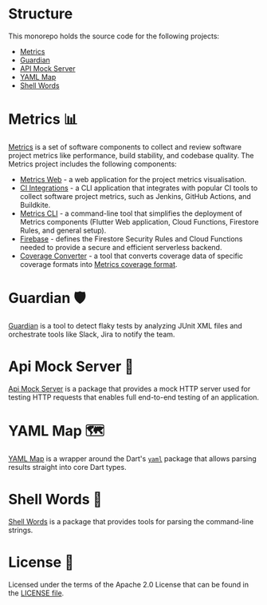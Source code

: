 # Structure
This monorepo holds the source code for the following projects:
- [Metrics](#metrics-bar_chart)
- [Guardian](#guardian-shield)
- [API Mock Server](#api-mock-server-test_tube)
- [YAML Map](#yaml-map-world_map)
- [Shell Words](#shell-words-shell)

# Metrics :bar_chart:
[Metrics](metrics) is a set of software components to collect and review software project metrics like performance, build stability, and codebase quality.
The Metrics project includes the following components:
- [Metrics Web]() - a web application for the project metrics visualisation.
- [CI Integrations]() - a CLI application that integrates with popular CI tools to collect software project metrics, such as Jenkins, GitHub Actions, and Buildkite.
- [Metrics CLI]() - a command-line tool that simplifies the deployment of Metrics components (Flutter Web application, Cloud Functions, Firestore Rules, and general setup).
- [Firebase]() - defines the Firestore Security Rules and Cloud Functions needed to provide a secure and efficient serverless backend.
- [Coverage Converter]() - a tool that converts coverage data of specific coverage formats into [Metrics coverage format](https://github.com/platform-platform/monorepo/blob/master/metrics/ci_integrations/docs/01_ci_integration_module_architecture.md#coverage-report-format).

# Guardian :shield:
[Guardian](guardian) is a tool to detect flaky tests by analyzing JUnit XML files and orchestrate tools like Slack, Jira to notify the team.

# Api Mock Server :test_tube:
[Api Mock Server](api_mock_server) is a package that provides a mock HTTP server used for testing HTTP requests that enables full end-to-end testing of an application.

# YAML Map :world_map:
[YAML Map](yaml_map) is a wrapper around the Dart's [`yaml`](https://pub.dev/packages/yaml) package that allows parsing results straight into core Dart types.

# Shell Words :shell:
[Shell Words](shell_words) is a package that provides tools for parsing the command-line strings.

# License :scroll:
Licensed under the terms of the Apache 2.0 License that can be found in the [LICENSE file](https://github.com/platform-platform/monorepo/blob/master/LICENSE).
